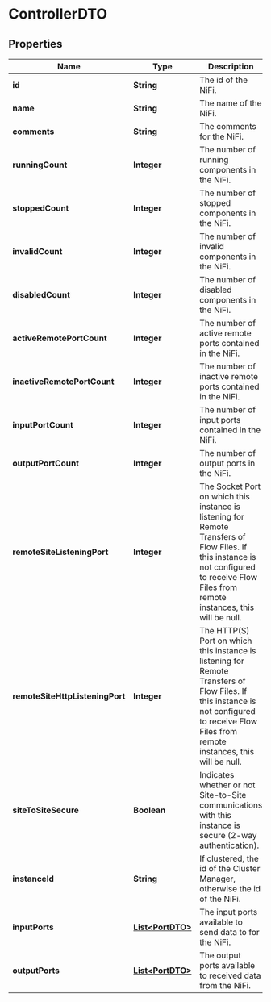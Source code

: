 

# ControllerDTO

## Properties

Name | Type | Description | Notes
------------ | ------------- | ------------- | -------------
**id** | **String** | The id of the NiFi. |  [optional]
**name** | **String** | The name of the NiFi. |  [optional]
**comments** | **String** | The comments for the NiFi. |  [optional]
**runningCount** | **Integer** | The number of running components in the NiFi. |  [optional]
**stoppedCount** | **Integer** | The number of stopped components in the NiFi. |  [optional]
**invalidCount** | **Integer** | The number of invalid components in the NiFi. |  [optional]
**disabledCount** | **Integer** | The number of disabled components in the NiFi. |  [optional]
**activeRemotePortCount** | **Integer** | The number of active remote ports contained in the NiFi. |  [optional]
**inactiveRemotePortCount** | **Integer** | The number of inactive remote ports contained in the NiFi. |  [optional]
**inputPortCount** | **Integer** | The number of input ports contained in the NiFi. |  [optional]
**outputPortCount** | **Integer** | The number of output ports in the NiFi. |  [optional]
**remoteSiteListeningPort** | **Integer** | The Socket Port on which this instance is listening for Remote Transfers of Flow Files. If this instance is not configured to receive Flow Files from remote instances, this will be null. |  [optional]
**remoteSiteHttpListeningPort** | **Integer** | The HTTP(S) Port on which this instance is listening for Remote Transfers of Flow Files. If this instance is not configured to receive Flow Files from remote instances, this will be null. |  [optional]
**siteToSiteSecure** | **Boolean** | Indicates whether or not Site-to-Site communications with this instance is secure (2-way authentication). |  [optional]
**instanceId** | **String** | If clustered, the id of the Cluster Manager, otherwise the id of the NiFi. |  [optional]
**inputPorts** | [**List&lt;PortDTO&gt;**](PortDTO.md) | The input ports available to send data to for the NiFi. |  [optional]
**outputPorts** | [**List&lt;PortDTO&gt;**](PortDTO.md) | The output ports available to received data from the NiFi. |  [optional]



